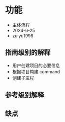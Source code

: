 # 功能

- 主体流程
- 2024-6-25
- zuiyu1998

## 指南级别的解释

- 用户创建项目的必要信息
- 根据项目构建 command
- 创建子进程

## 参考级别解释

## 缺点
